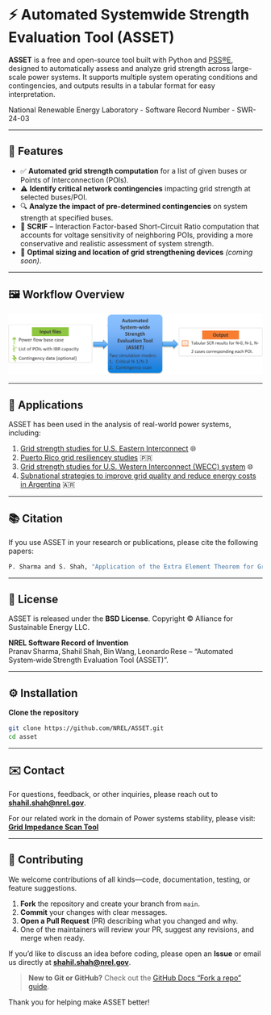 # ⚡ Automated Systemwide Strength Evaluation Tool (ASSET)

**ASSET** is a free and open-source tool built with Python and [PSS®E](https://new.siemens.com/global/en/products/energy/services/transmission-distribution-smart-grid/pss-software/pss-e.html), designed to automatically assess and analyze grid strength across large-scale power systems. It supports multiple system operating conditions and contingencies, and outputs results in a tabular format for easy interpretation.

National Renewable Energy Laboratory - Software Record Number - SWR-24-03

---

## 🚀 Features

- ✅ **Automated grid strength computation** for a list of given buses or Points of Interconnection (POIs).
- ⚠️ **Identify critical network contingencies** impacting grid strength at selected buses/POI.
- 🔍 **Analyze the impact of pre-determined contingencies** on system strength at specified buses.
- 🧮 **SCRIF** – Interaction Factor-based Short-Circuit Ratio computation that accounts for voltage sensitivity of neighboring POIs, providing a more conservative and realistic assessment of system strength.
- 📍 **Optimal sizing and location of grid strengthening devices** _(coming soon)_.

---

## 🖼️ Workflow Overview

![ASSET Workflow](input/asset_flowchart.png)


---

## 🧪 Applications

ASSET has been used in the analysis of real-world power systems, including:

1. [Grid strength studies for U.S. Eastern Interconnect](https://www.nrel.gov/docs/fy24osti/88003.pdf) 🌐
2. [Puerto Rico grid resiliencey studies](https://www.nrel.gov/docs/fy24osti/88615.pdf) 🇵🇷
3. [Grid strength studies for U.S. Western Interconnect (WECC) system](https://www.osti.gov/servlets/purl/2500279/) 🌐
4. [Subnational strategies to improve grid quality and reduce energy costs in Argentina](https://www.nrel.gov/docs/fy25osti/91767.pdf) 🇦🇷

---

## 📚 Citation


If you use ASSET in your research or publications, please cite the following papers:
```bash
P. Sharma and S. Shah, "Application of the Extra Element Theorem for Grid Strength Analysis in IBR-Dominated Systems," 2025 IEEE Power & Energy Society General Meeting (PESGM), Austin, Texas, USA, 2025
```

---

## 📝 License

ASSET is released under the **BSD License**.  Copyright © Alliance for Sustainable Energy LLC.

**NREL Software Record of Invention**  
Pranav Sharma, Shahil Shah, Bin Wang, Leonardo Rese –  “Automated System‑wide Strength Evaluation Tool (ASSET)”.

---

## ⚙️ Installation

**Clone the repository**

```bash
git clone https://github.com/NREL/ASSET.git
cd asset

```

---

## ✉️ Contact

For questions, feedback, or other inquiries, please reach out to **shahil.shah@nrel.gov**.

For our related work in the domain of Power systems stability, please visit:  [**Grid Impedance Scan Tool**](https://www.nrel.gov/grid/impedance-measurement)
         
---

## 🤝 Contributing

We welcome contributions of all kinds—code, documentation, testing, or feature suggestions.

1. **Fork** the repository and create your branch from `main`.
2. **Commit** your changes with clear messages.
3. **Open a Pull Request** (PR) describing what you changed and why.
4. One of the maintainers will review your PR, suggest any revisions, and merge when ready.

If you’d like to discuss an idea before coding, please open an **Issue** or email us directly at **shahil.shah@nrel.gov**.

> **New to Git or GitHub?** Check out the [GitHub Docs “Fork a repo” guide](https://docs.github.com/en/get-started/quickstart/fork-a-repo).

Thank you for helping make ASSET better!
